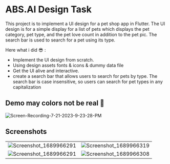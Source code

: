 # ABS.AI Design Task
This project is to implement a UI design for a pet shop app in Flutter. The UI design is for a simple display for a list of pets which displays the pet category, pet type, and the pet love count in addition to the pet pic. The search bar is used to search for a pet using its type.

Here what i did 😎 :

- Implement the UI design from scratch.
- Using design assets fonts & icons & dummy data file
- Get the UI alive and interactive.
- create a search bar that allows users to search for pets by type. The search bar is case insensitive, so users can search for pet types in any capitalization

## Demo may colors not be real 🥲 

![Screen-Recording-_7-21-2023-9-23-28-PM_](https://github.com/ibrahim-elsokary/ABS.AI_design_task/assets/107218787/afc68083-f05b-41f5-8d49-7c976430826b)




## Screenshots

|   | |
| ------------- | ------------- |
|![Screenshot_1689966291](https://github.com/ibrahim-elsokary/ABS.AI_design_task/assets/107218787/0ab3de10-9624-4854-8cc4-aa471d529db8) | ![Screenshot_1689966319](https://github.com/ibrahim-elsokary/ABS.AI_design_task/assets/107218787/1f59db5c-516a-43e9-a7e4-58523d996b50)|
|![Screenshot_1689966291](https://github.com/ibrahim-elsokary/ABS.AI_design_task/assets/107218787/0ab3de10-9624-4854-8cc4-aa471d529db8)|![Screenshot_1689966308](https://github.com/ibrahim-elsokary/ABS.AI_design_task/assets/107218787/de1a01fe-6630-4582-b0ff-41733d7e526f)|


 


